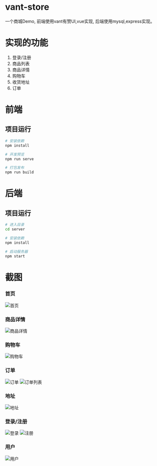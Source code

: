 # vant-store
一个商城Demo, 前端使用vant有赞UI,vue实现, 后端使用mysql,express实现。

# 实现的功能

1. 登录/注册
2. 商品列表
3. 商品详情
4. 购物车
5. 收货地址
6. 订单

# 前端

## 项目运行

``` bash
# 安装依赖
npm install

# 开发预览
npm run serve

# 打包发布
npm run build
```

# 后端

## 项目运行

``` bash
# 进入目录
cd server

# 安装依赖
npm install

# 启动服务器
npm start
```
# 截图


### 首页
![首页](https://github.com/EthanZhq/Vue-project/blob/master/vue-vant-store/screenshots/index.png)
### 商品详情
![商品详情](https://github.com/EthanZhq/Vue-project/blob/master/vue-vant-store/screenshots/screenshots/good.png)
### 购物车
![购物车](https://github.com/EthanZhq/Vue-project/blob/master/vue-vant-store/screenshots/cart.png)

### 订单
![订单](https://github.com/EthanZhq/Vue-project/blob/master/vue-vant-store/screenshots/order.png)
![订单列表](https://github.com/EthanZhq/Vue-project/blob/master/vue-vant-store/screenshots/orderlist.png)
### 地址
![地址](https://github.com/EthanZhq/Vue-project/blob/master/vue-vant-store/screenshots/address.png)
### 登录/注册
![登录](https://github.com/EthanZhq/Vue-project/blob/master/vue-vant-store/screenshots/login.png)
![注册](https://github.com/EthanZhq/Vue-project/blob/master/vue-vant-store/screenshots/reg.png)
### 用户
![用户](https://github.com/EthanZhq/Vue-project/blob/master/vue-vant-store/screenshots/user.png)

